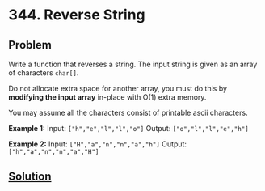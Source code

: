 # 344. Reverse String

## Problem

Write a function that reverses a string. The input string is given as an array of characters ```char[]```.

Do not allocate extra space for another array, you must do this by **modifying the input array** in-place with O(1) extra memory.

You may assume all the characters consist of printable ascii characters.

**Example 1:**
Input: ```["h","e","l","l","o"]```
Output: ```["o","l","l","e","h"]```

**Example 2:**
Input: ```["H","a","n","n","a","h"]```
Output: ```["h","a","n","n","a","H"]```

## [Solution](answer.py)
